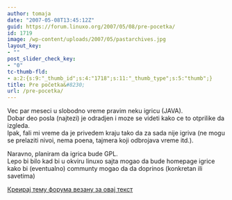 ```yaml
---
author: tomaja
date: "2007-05-08T13:45:12Z"
guid: https://forum.linuxo.org/2007/05/08/pre-pocetka/
id: 1719
image: /wp-content/uploads/2007/05/pastarchives.jpg
layout_key:
- ""
post_slider_check_key:
- "0"
tc-thumb-fld:
- a:2:{s:9:"_thumb_id";s:4:"1718";s:11:"_thumb_type";s:5:"thumb";}
title: Pre početka&#8230;
url: /pre-pocetka/
---
```

Vec par meseci u slobodno vreme pravim neku igricu (JAVA).  
Dobar deo posla (najtezi) je odradjen i moze se videti kako ce to otprilike da izgleda.  
Ipak, fali mi vreme da je privedem kraju tako da za sada nije igriva (ne mogu se prelaziti nivoi, nema poena, tajmera koji odbrojava vreme itd.).

Naravno, planiram da igrica bude GPL.  
Lepo bi bilo kad bi u okviru linuxo sajta mogao da bude homepage igrice kako bi (eventualno) communty mogao da da doprinos (konkretan ili savetima)  <!--break-->

[Креирај тему форума везану за овај текст](https://linuxo.org/nova-tema-na-forumu/?se_pid=1719)